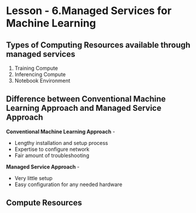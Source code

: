 # Lesson - 6.Managed Services for Machine Learning

## Types of Computing Resources available through managed services
1. Training Compute 
2. Inferencing Compute
3. Notebook Environment


## Difference between Conventional Machine Learning Approach and Managed Service Approach
**Conventional Machine Learning Approach** -
- Lengthy installation and setup process
- Expertise to configure network
- Fair amount of troubleshooting

**Managed Service Approach** - 
- Very little setup
- Easy configuration for any needed hardware


## Compute Resources


